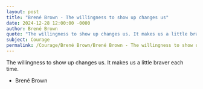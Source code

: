 ```yaml
---
layout: post
title: "Brené Brown - The willingness to show up changes us"
date: 2024-12-28 12:00:00 -0000
author: Brené Brown
quote: "The willingness to show up changes us. It makes us a little braver each time."
subject: Courage
permalink: /Courage/Brené Brown/Brené Brown - The willingness to show up changes us
---
```


The willingness to show up changes us. It makes us a little braver each time.

- Brené Brown
